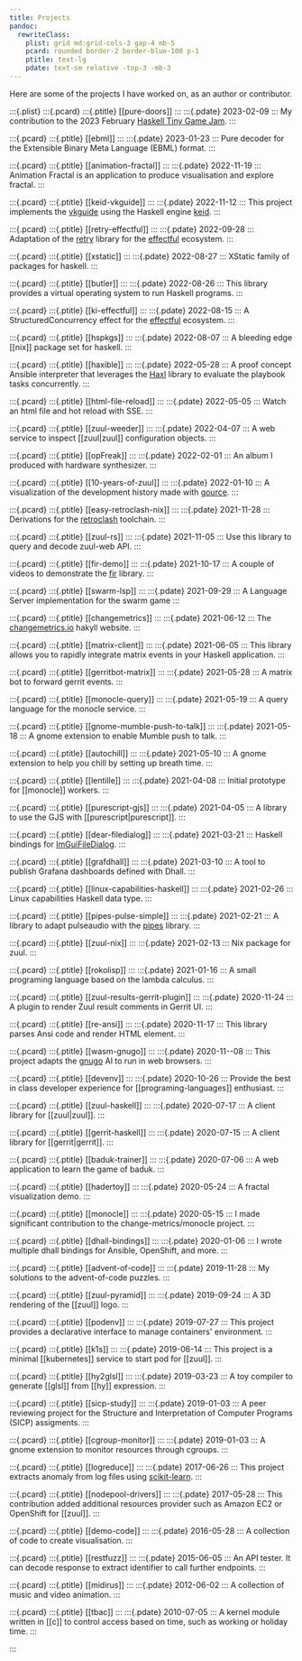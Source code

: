 ```yaml
---
title: Projects
pandoc:
  rewriteClass:
    plist: grid md:grid-cols-3 gap-4 mb-5
    pcard: rounded border-2 border-blue-100 p-1
    ptitle: text-lg
    pdate: text-sm relative -top-3 -mb-3
---
```


<!-- note: re-render by running projects.hs -->

Here are some of the projects I have worked on, as an author or contributor.

:::{.plist}
:::{.pcard}
:::{.ptitle}
[[pure-doors]]
:::
:::{.pdate}
2023-02-09
:::
My contribution to the 2023 February [Haskell Tiny Game Jam](https://github.com/haskell-game/tiny-games-hs).
:::

:::{.pcard}
:::{.ptitle}
[[ebml]]
:::
:::{.pdate}
2023-01-23
:::
Pure decoder for the Extensible Binary Meta Language (EBML) format.
:::

:::{.pcard}
:::{.ptitle}
[[animation-fractal]]
:::
:::{.pdate}
2022-11-19
:::
Animation Fractal is an application to produce visualisation and explore fractal.
:::

:::{.pcard}
:::{.ptitle}
[[keid-vkguide]]
:::
:::{.pdate}
2022-11-12
:::
This project implements the [vkguide](https://vkguide.dev) using the Haskell engine [keid](https://keid.haskell-game.dev/).
:::

:::{.pcard}
:::{.ptitle}
[[retry-effectful]]
:::
:::{.pdate}
2022-09-28
:::
Adaptation of the [retry](https://hackage.haskell.org/package/retry) library for the [effectful](https://github.com/haskell-effectful/effectful) ecosystem.
:::

:::{.pcard}
:::{.ptitle}
[[xstatic]]
:::
:::{.pdate}
2022-08-27
:::
XStatic family of packages for haskell.
:::

:::{.pcard}
:::{.ptitle}
[[butler]]
:::
:::{.pdate}
2022-08-26
:::
This library provides a virtual operating system to run Haskell programs.
:::

:::{.pcard}
:::{.ptitle}
[[ki-effectful]]
:::
:::{.pdate}
2022-08-15
:::
A StructuredConcurrency effect for the [effectful](https://github.com/haskell-effectful/effectful) ecosystem.
:::

:::{.pcard}
:::{.ptitle}
[[hspkgs]]
:::
:::{.pdate}
2022-08-07
:::
A bleeding edge [[nix]] package set for haskell.
:::

:::{.pcard}
:::{.ptitle}
[[haxible]]
:::
:::{.pdate}
2022-05-28
:::
A proof concept Ansible interpreter that leverages the [Haxl](https://github.com/facebook/Haxl) library to evaluate the playbook tasks concurrently.
:::

:::{.pcard}
:::{.ptitle}
[[html-file-reload]]
:::
:::{.pdate}
2022-05-05
:::
Watch an html file and hot reload with SSE.
:::

:::{.pcard}
:::{.ptitle}
[[zuul-weeder]]
:::
:::{.pdate}
2022-04-07
:::
A web service to inspect [[zuul|zuul]] configuration objects.
:::

:::{.pcard}
:::{.ptitle}
[[opFreak]]
:::
:::{.pdate}
2022-02-01
:::
An album I produced with hardware synthesizer.
:::

:::{.pcard}
:::{.ptitle}
[[10-years-of-zuul]]
:::
:::{.pdate}
2022-01-10
:::
A visualization of the development history made with [gource](https://gource.io/).
:::

:::{.pcard}
:::{.ptitle}
[[easy-retroclash-nix]]
:::
:::{.pdate}
2021-11-28
:::
Derivations for the [retroclash](https://unsafePerform.IO/retroclash/) toolchain.
:::

:::{.pcard}
:::{.ptitle}
[[zuul-rs]]
:::
:::{.pdate}
2021-11-05
:::
Use this library to query and decode zuul-web API.
:::

:::{.pcard}
:::{.ptitle}
[[fir-demo]]
:::
:::{.pdate}
2021-10-17
:::
A couple of videos to demonstrate the [fir](https://gitlab.com/sheaf/fir) library.
:::

:::{.pcard}
:::{.ptitle}
[[swarm-lsp]]
:::
:::{.pdate}
2021-09-29
:::
A Language Server implementation for the swarm game
:::

:::{.pcard}
:::{.ptitle}
[[changemetrics]]
:::
:::{.pdate}
2021-06-12
:::
The [changemetrics.io](https://changemetrics.io) hakyll website.
:::

:::{.pcard}
:::{.ptitle}
[[matrix-client]]
:::
:::{.pdate}
2021-06-05
:::
This library allows you to rapidly integrate matrix events in your Haskell application.
:::

:::{.pcard}
:::{.ptitle}
[[gerritbot-matrix]]
:::
:::{.pdate}
2021-05-28
:::
A matrix bot to forward gerrit events.
:::

:::{.pcard}
:::{.ptitle}
[[monocle-query]]
:::
:::{.pdate}
2021-05-19
:::
A query language for the monocle service.
:::

:::{.pcard}
:::{.ptitle}
[[gnome-mumble-push-to-talk]]
:::
:::{.pdate}
2021-05-18
:::
A gnome extension to enable Mumble push to talk.
:::

:::{.pcard}
:::{.ptitle}
[[autochill]]
:::
:::{.pdate}
2021-05-10
:::
A gnome extension to help you chill by setting up breath time.
:::

:::{.pcard}
:::{.ptitle}
[[lentille]]
:::
:::{.pdate}
2021-04-08
:::
Initial prototype for [[monocle]] workers.
:::

:::{.pcard}
:::{.ptitle}
[[purescript-gjs]]
:::
:::{.pdate}
2021-04-05
:::
A library to use the GJS with [[purescript|purescript]].
:::

:::{.pcard}
:::{.ptitle}
[[dear-filedialog]]
:::
:::{.pdate}
2021-03-21
:::
Haskell bindings for [ImGuiFileDialog](https://github.com/aiekick/ImGuiFileDialog).
:::

:::{.pcard}
:::{.ptitle}
[[grafdhall]]
:::
:::{.pdate}
2021-03-10
:::
A tool to publish Grafana dashboards defined with Dhall.
:::

:::{.pcard}
:::{.ptitle}
[[linux-capabilities-haskell]]
:::
:::{.pdate}
2021-02-26
:::
Linux capabilities Haskell data type.
:::

:::{.pcard}
:::{.ptitle}
[[pipes-pulse-simple]]
:::
:::{.pdate}
2021-02-21
:::
A library to adapt pulseaudio with the [pipes](https://hackage.haskell.org/package/pipes) library.
:::

:::{.pcard}
:::{.ptitle}
[[zuul-nix]]
:::
:::{.pdate}
2021-02-13
:::
Nix package for zuul.
:::

:::{.pcard}
:::{.ptitle}
[[rokolisp]]
:::
:::{.pdate}
2021-01-16
:::
A small programing language based on the lambda calculus.
:::

:::{.pcard}
:::{.ptitle}
[[zuul-results-gerrit-plugin]]
:::
:::{.pdate}
2020-11-24
:::
A plugin to render Zuul result comments in Gerrit UI.
:::

:::{.pcard}
:::{.ptitle}
[[re-ansi]]
:::
:::{.pdate}
2020-11-17
:::
This library parses Ansi code and render HTML element.
:::

:::{.pcard}
:::{.ptitle}
[[wasm-gnugo]]
:::
:::{.pdate}
2020-11--08
:::
This project adapts the [gnugo](https://www.gnu.org/software/gnugo/) AI to run in web browsers.
:::

:::{.pcard}
:::{.ptitle}
[[devenv]]
:::
:::{.pdate}
2020-10-26
:::
Provide the best in class developer experience for [[programing-languages]] enthusiast.
:::

:::{.pcard}
:::{.ptitle}
[[zuul-haskell]]
:::
:::{.pdate}
2020-07-17
:::
A client library for [[zuul|zuul]].
:::

:::{.pcard}
:::{.ptitle}
[[gerrit-haskell]]
:::
:::{.pdate}
2020-07-15
:::
A client library for [[gerrit|gerrit]].
:::

:::{.pcard}
:::{.ptitle}
[[baduk-trainer]]
:::
:::{.pdate}
2020-07-06
:::
A web application to learn the game of baduk.
:::

:::{.pcard}
:::{.ptitle}
[[hadertoy]]
:::
:::{.pdate}
2020-05-24
:::
A fractal visualization demo.
:::

:::{.pcard}
:::{.ptitle}
[[monocle]]
:::
:::{.pdate}
2020-05-15
:::
I made significant contribution to the change-metrics/monocle project.
:::

:::{.pcard}
:::{.ptitle}
[[dhall-bindings]]
:::
:::{.pdate}
2020-01-06
:::
I wrote multiple dhall bindings for Ansible, OpenShift, and more.
:::

:::{.pcard}
:::{.ptitle}
[[advent-of-code]]
:::
:::{.pdate}
2019-11-28
:::
My solutions to the advent-of-code puzzles.
:::

:::{.pcard}
:::{.ptitle}
[[zuul-pyramid]]
:::
:::{.pdate}
2019-09-24
:::
A 3D rendering of the [[zuul]] logo.
:::

:::{.pcard}
:::{.ptitle}
[[podenv]]
:::
:::{.pdate}
2019-07-27
:::
This project provides a declarative interface to manage containers' environment.
:::

:::{.pcard}
:::{.ptitle}
[[k1s]]
:::
:::{.pdate}
2019-06-14
:::
This project is a minimal [[kubernetes]] service to start pod for [[zuul]].
:::

:::{.pcard}
:::{.ptitle}
[[hy2glsl]]
:::
:::{.pdate}
2019-03-23
:::
A toy compiler to generate [[glsl]] from [[hy]] expression.
:::

:::{.pcard}
:::{.ptitle}
[[sicp-study]]
:::
:::{.pdate}
2019-01-03
:::
A peer reviewing project for the Structure and Interpretation of Computer Programs (SICP) assigments.
:::

:::{.pcard}
:::{.ptitle}
[[cgroup-monitor]]
:::
:::{.pdate}
2019-01-03
:::
A gnome extension to monitor resources through cgroups.
:::

:::{.pcard}
:::{.ptitle}
[[logreduce]]
:::
:::{.pdate}
2017-06-26
:::
This project extracts anomaly from log files using [scikit-learn](https://scikit-learn.org/).
:::

:::{.pcard}
:::{.ptitle}
[[nodepool-drivers]]
:::
:::{.pdate}
2017-05-28
:::
This contribution added additional resources provider such as Amazon EC2 or OpenShift for [[zuul]].
:::

:::{.pcard}
:::{.ptitle}
[[demo-code]]
:::
:::{.pdate}
2016-05-28
:::
A collection of code to create visualisation.
:::

:::{.pcard}
:::{.ptitle}
[[restfuzz]]
:::
:::{.pdate}
2015-06-05
:::
An API tester. It can decode response to extract identifier to call further endpoints.
:::

:::{.pcard}
:::{.ptitle}
[[midirus]]
:::
:::{.pdate}
2012-06-02
:::
A collection of music and video animation.
:::

:::{.pcard}
:::{.ptitle}
[[tbac]]
:::
:::{.pdate}
2010-07-05
:::
A kernel module written in [[c]] to control access based on time, such as working or holiday time.
:::


:::
